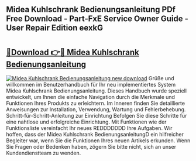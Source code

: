 ## Midea Kuhlschrank Bedienungsanleitung PDf Free Download - Part-FxE Service Owner Guide - User Repair Edition eexkG

# <h2><a href="http://df0aumq.blite.top/?on=Midea+Kuhlschrank+Bedienungsanleitung">🔗Download 👉🔴 Midea Kuhlschrank Bedienungsanleitung</a></h2>

[![Midea Kuhlschrank Bedienungsanleitung new download](https://i.imgur.com/lujVjoI.png)](http://df0aumq.blite.top/?on=Midea+Kuhlschrank+Bedienungsanleitung)
Grüße und willkommen im Benutzerhandbuch für Ihr neu implementiertes System Midea Kuhlschrank Bedienungsanleitung. Dieses Handbuch wurde speziell entwickelt, um Ihnen die einfache Navigation durch die Merkmale und Funktionen Ihres Produkts zu erleichtern. Im Inneren finden Sie detaillierte Anweisungen zur Installation, Verwendung, Wartung und Fehlerbehebung. Schritt-für-Schritt-Anleitung zur Einrichtung Befolgen Sie diese Schritte für eine nahtlose und erfolgreiche Einrichtung. Mit Funktionen wie der Funktionsliste vereinfacht Ihr neues REDDDDDDD Ihre Aufgaben. Wir hoffen, dass der Midea Kuhlschrank BedienungsanleitungD ein hilfreicher Begleiter war, wenn Sie die Funktionen Ihres neuen Artikels erkunden. Wenn Sie Fragen oder Bedenken haben, zögern Sie bitte nicht, sich an unser Kundendienstteam zu wenden.
